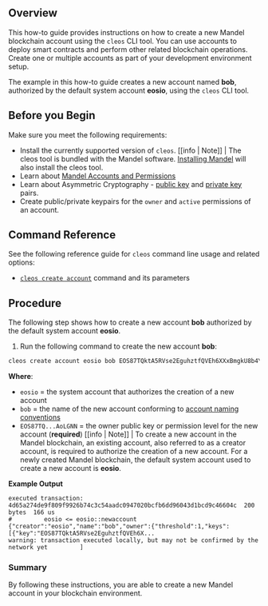 ## Overview

This how-to guide provides instructions on how to create a new Mandel blockchain account using the `cleos` CLI tool. You can use accounts to deploy smart contracts and perform other related blockchain operations. Create one or multiple accounts as part of your development environment setup.

The example in this how-to guide creates a new account named **bob**, authorized by the default system account **eosio**, using the `cleos` CLI tool. 

## Before you Begin

Make sure you meet the following requirements:

* Install the currently supported version of `cleos`.
[[info | Note]]
| The cleos tool is bundled with the Mandel software. [Installing Mandel](../../00_install/index.md) will also install the cleos tool. 
* Learn about [Mandel Accounts and Permissions](https://developers.eos.io/welcome/v2.1/protocol/accounts_and_permissions)
* Learn about Asymmetric Cryptography - [public key](https://developers.eos.io/welcome/v2.1/glossary/index#public-key) and [private key](https://developers.eos.io/welcome/v2.1/glossary/index#private-key) pairs.
* Create public/private keypairs for the `owner` and `active` permissions of an account.

## Command Reference

See the following reference guide for `cleos` command line usage and related options:
* [`cleos create account`](../03_command-reference/create/account.md) command and its parameters

## Procedure

The following step shows how to create a new account **bob** authorized by the default system account **eosio**.

1. Run the following command to create the new account **bob**:

```sh
cleos create account eosio bob EOS87TQktA5RVse2EguhztfQVEh6XXxBmgkU8b4Y5YnGvtYAoLGNN
```
**Where**:
* `eosio` = the system account that authorizes the creation of a new account
* `bob` = the name of the new account conforming to [account naming conventions](https://developers.eos.io/welcome/v2.1/protocol-guides/accounts_and_permissions#2-accounts)
* `EOS87TQ...AoLGNN` = the owner public key or permission level for the new account (**required**)
[[info | Note]]
| To create a new account in the Mandel blockchain, an existing account, also referred to as a creator account, is required to authorize the creation of a new account. For a newly created Mandel blockchain, the default system account used to create a new account is **eosio**.

**Example Output**

```console
executed transaction: 4d65a274de9f809f9926b74c3c54aadc0947020bcfb6dd96043d1bcd9c46604c  200 bytes  166 us
#         eosio <= eosio::newaccount            {"creator":"eosio","name":"bob","owner":{"threshold":1,"keys":[{"key":"EOS87TQktA5RVse2EguhztfQVEh6X...
warning: transaction executed locally, but may not be confirmed by the network yet         ]
```

### Summary

By following these instructions, you are able to create a new Mandel account in your blockchain environment.

